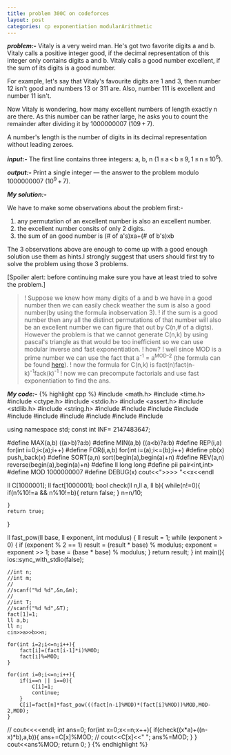 ```yaml
---
title: problem 300C on codeforces
layout: post
categories: cp exponentiation modularArithmetic
---
```


<i><b>problem:-</b></i>
Vitaly is a very weird man. He's got two favorite digits a and b. Vitaly calls a positive integer good, if the decimal representation of this integer only contains digits a and b. Vitaly calls a good number excellent, if the sum of its digits is a good number.

For example, let's say that Vitaly's favourite digits are 1 and 3, then number 12 isn't good and numbers 13 or 311 are. Also, number 111 is excellent and number 11 isn't.

Now Vitaly is wondering, how many excellent numbers of length exactly n are there. As this number can be rather large, he asks you to count the remainder after dividing it by 1000000007 (109 + 7).

A number's length is the number of digits in its decimal representation without leading zeroes.


<i><b>input:-</b></i>
The first line contains three integers: a, b, n (1 ≤ a < b ≤ 9, 1 ≤ n ≤ 10<sup>6</sup>).

<i><b>output:-</b></i>
Print a single integer — the answer to the problem modulo 1000000007 (10<sup>9</sup> + 7).

<i><b>My solution:-</b></i>

We have to make some observations about the problem first:-

1) any permutation of an excellent number is also an excellent number.
2) the excellent number consits of only 2 digits.
3) the sum of an good number is (# of a's)xa+(# of b's)xb

The 3 observations above are enough to come up with a good enough solution
use them as hints.I strongly suggest that users should first try to solve the problem
using those 3 problems.



[Spoiler alert: before continuing make sure you have at least tried to solve the problem.]




>! Suppose we knew how many digits of a and b we have in a good number then we can easily check weather the sum is also a good number(by using the formula inobservation 3).
>! if the sum is a good number then any all the distinct permutations of that number will also be an excellent number we can figure that out by C(n,# of a digts). However the problem is that we cannot generate C(n,k) by using pascal's triangle as that would be too inefficient so we can use modular inverse and fast exponentiation.
>! how?
>! well since MOD is a prime number we can use the fact that a<sup>-1</sup> = a<sup>MOD-2</sup> (the formula can be found [here](http://https://en.wikipedia.org/wiki/Modular_multiplicative_inverse "multiplicative inverse")).
>! now the formula for C(n,k) is fact(n)fact(n-k)<sup>-1</sup>fack(k)<sup>-1</sup>
>! now we can precompute factorials and use fast exponentiation to find the ans.

<b><i>My code:-</i></b>
{% highlight cpp %}
#include <math.h>
#include <time.h>
#include <ctype.h>
#include <stdio.h>
#include <assert.h>
#include <stdlib.h>
#include <string.h>
#include <map>
#include <set>
#include <deque>
#include <queue>
#include <stack>
#include <bitset>
#include <string>
#include <vector>
#include <iostream>
#include <algorithm>
 
using namespace std;
const int INF= 2147483647;

#define MAX(a,b) ((a>b)?a:b)
#define MIN(a,b) ((a<b)?a:b)
#define REP(i,a) for(int i=0;i<(a);i++)
#define FOR(i,a,b) for(int i=(a);i<=(b);i++)
#define pb(x) push_back(x)
#define SORT(a,n) sort(begin(a),begin(a)+n)
#define REV(a,n) reverse(begin(a),begin(a)+n)
#define ll long long
#define pii pair<int,int>
#define MOD 1000000007
#define DEBUG(x) cout<<">>>> "<<x<<endl
 

ll C[1000001];
ll fact[1000001];
bool check(ll n,ll a, ll b){
	while(n!=0){
		if(n%10!=a && n%10!=b){
			return false;
		}
		n=n/10;
		
	}
	return true;
}

ll fast_pow(ll base, ll exponent, int modulus)
{
    ll result = 1;
    while (exponent > 0)
    {
        if (exponent % 2 == 1)
            result = (result * base) % modulus;
        exponent = exponent >> 1;
        base = (base * base) % modulus;
    }
    return result;
}
int main(){
	ios::sync_with_stdio(false);

	//int n;
	//int m;
	//
	//scanf("%d %d",&n,&m);
	//
	//int T;
	//scanf("%d %d",&T);	
	fact[1]=1;
	ll a,b;
	ll n;
	cin>>a>>b>>n;
	
	for(int i=2;i<=n;i++){
		fact[i]=(fact[i-1]*i)%MOD;
		fact[i]%=MOD;
	}

	for(int i=0;i<=n;i++){
		if(i==n || i==0){
			C[i]=1;
			continue;
		}
		C[i]=fact[n]*fast_pow(((fact[n-i]%MOD)*(fact[i]%MOD))%MOD,MOD-2,MOD);
	}	

//	cout<<<<endl;
	int ans=0;
	for(int x=0;x<=n;x++){
		if(check((x*a)+((n-x)*b),a,b)){
			ans+=C[x]%MOD;
//			cout<<C[x]<<" ";
			ans%=MOD;
		}
	}
	cout<<ans%MOD;
	return 0;
}
{% endhighlight %}  
